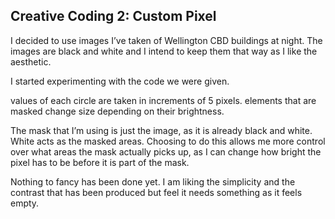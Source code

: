 ## Creative Coding 2: Custom Pixel

I decided to use images I’ve taken of Wellington CBD buildings at night. The images are black and white and I intend to keep them that way as I like the aesthetic. 

I started experimenting with the code we were given. 

values of each circle are taken in increments of 5 pixels.
elements that are masked change size depending on their brightness.

The mask that I’m using is just the image, as it is already black and white. White acts as the masked areas. Choosing to do this allows me more control over what areas the mask actually picks up, as I can change how bright the pixel has to be before it is part of the mask.

Nothing to fancy has been done yet. I am liking the simplicity and the contrast that has been produced but feel it needs something as it feels empty. 
